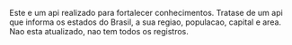 Este e um api realizado para fortalecer conhecimentos. Tratase de um api que informa os estados do Brasil, a sua regiao, populacao, capital e area. Nao esta atualizado, nao tem todos os registros.
